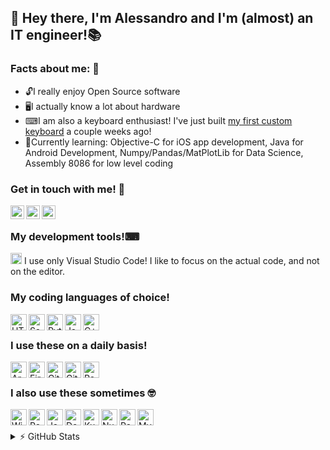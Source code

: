 ## 👋 Hey there, I'm Alessandro and I'm (almost) an IT engineer!📚

### Facts about me: 🍏
 - 🔓I really enjoy Open Source software 
 - 🖥I actually know a lot about hardware 
 - ⌨I am also a keyboard enthusiast! I've just built <a target="_blank" href="https://i.imgur.com/GZh0dSU.jpg">my first custom keyboard</a> a couple weeks ago!
 - 📖Currently learning: Objective-C for iOS app development, Java for Android Development, Numpy/Pandas/MatPlotLib for Data Science, Assembly 8086 for low level coding

### Get in touch with me! 🤝
[<img align="left" target="_blank" alt="Telegram" width="22px" src="https://cdn.jsdelivr.net/npm/simple-icons@5.2.0/icons/telegram.svg">][telegram]
[<img align="left" target="_blank" alt="Instagram" width="22px" src="https://cdn.jsdelivr.net/npm/simple-icons@5.2.0/icons/instagram.svg">][instagram]
[<img align="left" target="_blank" alt="LinkedIn" width="22px" src="https://cdn.jsdelivr.net/npm/simple-icons@5.2.0/icons/linkedin.svg">][linkedin]
<br>

### My development tools!⌨
<img alt="Visual Studio Code" width="18px" src="https://cdn.jsdelivr.net/npm/simple-icons@5.2.0/icons/visualstudiocode.svg"> I use only Visual Studio Code! I like to focus on the actual code, and not on the editor.
<br>

### My coding languages of choice!
<img align="left" alt="HTML5" width="26px" src="https://cdn.jsdelivr.net/npm/simple-icons@5.2.0/icons/html5.svg">
<img align="left" alt="Sass" width="26px" src="https://cdn.jsdelivr.net/npm/simple-icons@5.2.0/icons/sass.svg">
<img align="left" alt="Python3" width="26px" src="https://cdn.jsdelivr.net/npm/simple-icons@5.2.0/icons/python.svg">
<img align="left" alt="JavaScript" width="26px" src="https://cdn.jsdelivr.net/npm/simple-icons@5.2.0/icons/javascript.svg">
<img align="left" alt="C++" width="26px" src="https://cdn.jsdelivr.net/npm/simple-icons@5.2.0/icons/cplusplus.svg">
<br>

### I use these on a daily basis!
<img align="left" alt="Arch" width="26px" src="https://cdn.jsdelivr.net/npm/simple-icons@5.2.0/icons/archlinux.svg">
<img align="left" alt="Firefox" width="26px" src="https://cdn.jsdelivr.net/npm/simple-icons@5.2.0/icons/firefox.svg">
<img align="left" alt="Git" width="26px" src="https://cdn.jsdelivr.net/npm/simple-icons@5.2.0/icons/git.svg">
<img align="left" alt="GitHub" width="26px" src="https://cdn.jsdelivr.net/npm/simple-icons@5.2.0/icons/github.svg">
<img align="left" alt="Raspberry Pi" width="26px" src="https://cdn.jsdelivr.net/npm/simple-icons@5.2.0/icons/raspberrypi.svg">
<br>

### I also use these sometimes 🤓
<img align="left" alt="Windows" width="26px" src="https://cdn.jsdelivr.net/npm/simple-icons@5.2.0/icons/windows.svg">
<img align="left" alt="Red Hat" width="26px" src="https://cdn.jsdelivr.net/npm/simple-icons@5.2.0/icons/redhat.svg">
<img align="left" alt="Java" width="26px" src="https://cdn.jsdelivr.net/npm/simple-icons@5.2.0/icons/java.svg">
<img align="left" alt="Docker" width="26px" src="https://cdn.jsdelivr.net/npm/simple-icons@5.2.0/icons/docker.svg">
<img align="left" alt="Kubernetes" width="26px" src="https://cdn.jsdelivr.net/npm/simple-icons@5.2.0/icons/kubernetes.svg">
<img align="left" alt="NumPy" width="26px" src="https://cdn.jsdelivr.net/npm/simple-icons@5.2.0/icons/numpy.svg">
<img align="left" alt="Pandas" width="26px" src="https://cdn.jsdelivr.net/npm/simple-icons@5.2.0/icons/pandas.svg">
<img align="left" alt="MySQL" width="26px" src="https://cdn.jsdelivr.net/npm/simple-icons@5.2.0/icons/mysql.svg">
<br>
<br>

<details>
  <summary>⚡ GitHub Stats</summary>

  <img alt="Scla's GitHub Stats" src="https://read-me-stats-sclafus.vercel.app/api?username=Sclafus&show_icons=true&hide_border=true&theme=material-palenight&count_private=true">

</details>

[linkedin]: https://www.linkedin.com/in/alessandro-sclafani-44b331144/
[instagram]: https://www.instagram.com/sclafus/
[telegram]: https://www.t.me/sclafus
